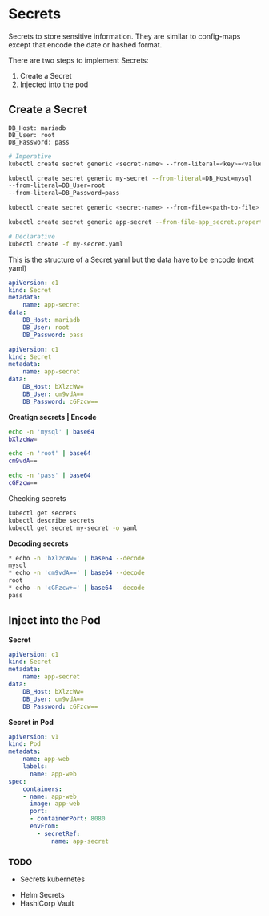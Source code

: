 # Secrets
Secrets to store sensitive information. They are similar to config-maps except that encode the date or hashed format.

There are two steps to implement Secrets:

1. Create a Secret
2. Injected into the pod

## Create a Secret

```console
DB_Host: mariadb
DB_User: root
DB_Password: pass
```

```bash
# Imperative
kubectl create secret generic <secret-name> --from-literal=<key>=<value>

kubectl create secret generic my-secret --from-literal=DB_Host=mysql
--from-literal=DB_User=root
--from-literal=DB_Password=pass

kubectl create secret generic <secret-name> --from-file=<path-to-file>

kubectl create secret generic app-secret --from-file-app_secret.properties
```

```bash
# Declarative
kubectl create -f my-secret.yaml
```
This is the structure of a Secret yaml but the data have to be encode (next yaml)
```yaml
apiVersion: c1
kind: Secret
metadata:
    name: app-secret
data:
    DB_Host: mariadb
    DB_User: root
    DB_Password: pass
```

```yaml
apiVersion: c1
kind: Secret
metadata:
    name: app-secret
data:
    DB_Host: bXlzcWw=
    DB_User: cm9vdA==
    DB_Password: cGFzcw==
```

**Creatign secrets | Encode**

```bash
echo -n 'mysql' | base64
bXlzcWw=
```
```bash
echo -n 'root' | base64
cm9vdA==
```
```bash
echo -n 'pass' | base64
cGFzcw==
```
Checking secrets
```bash
kubectl get secrets
kubectl describe secrets
kubectl get secret my-secret -o yaml
```

**Decoding secrets**

```bash
* echo -n 'bXlzcWw=' | base64 --decode
mysql
* echo -n 'cm9vdA==' | base64 --decode
root
* echo -n 'cGFzcw+=' | base64 --decode
pass
```

## Inject into the Pod

**Secret**
```yaml
apiVersion: c1
kind: Secret
metadata:
    name: app-secret
data:
    DB_Host: bXlzcWw=
    DB_User: cm9vdA==
    DB_Password: cGFzcw==
```
**Secret in Pod**
```yaml
apiVersion: v1
kind: Pod
metadata:
    name: app-web
    labels:
      name: app-web
spec:
    containers:
    - name: app-web
      image: app-web
      port:
      - containerPort: 8080
      envFrom:
        - secretRef:
            name: app-secret
```

###  TODO
* Secrets kubernetes
- Helm Secrets
- HashiCorp Vault
